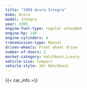 ```yaml
---
title: "1999 Acura Integra"
make: Acura
model: Integra
year: 1999
engine-fuel-type: regular unleaded
engine-hp: 140
engine-cylinders: 4
transmission-type: Manual
driven-wheels: Front wheel drive
number-of-doors: 2
market-category: Hatchback,Luxury
vehicle-size: Compact
vehicle-style: 2dr Hatchback
---
```


{{< car_info >}}
